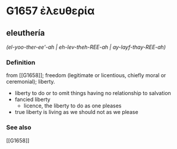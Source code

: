 # G1657 ἐλευθερία

## eleuthería

_(el-yoo-ther-ee'-ah | eh-lev-theh-REE-ah | ay-layf-thay-REE-ah)_

### Definition

from [[G1658]]; freedom (legitimate or licentious, chiefly moral or ceremonial); liberty.

- liberty to do or to omit things having no relationship to salvation
- fancied liberty
  - licence, the liberty to do as one pleases
- true liberty is living as we should not as we please

### See also

[[G1658]]

